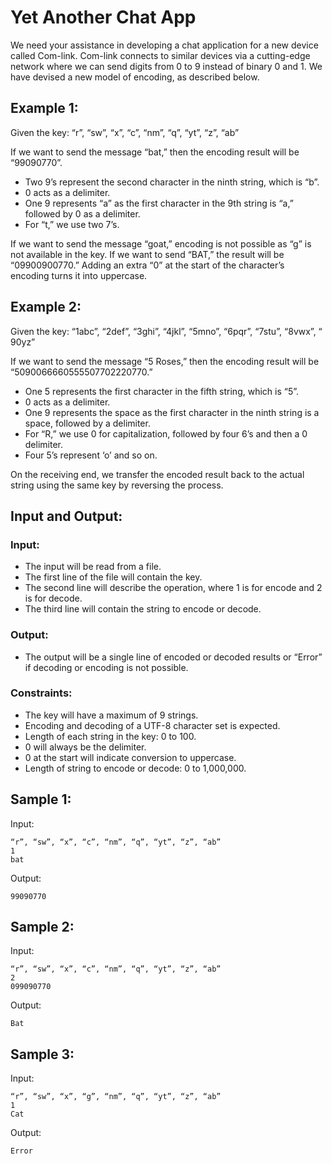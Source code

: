 # Yet Another Chat App

We need your assistance in developing a chat application for a new device called Com-link. Com-link connects to similar devices via a cutting-edge network where we can send digits from 0 to 9 instead of binary 0 and 1. We have devised a new model of encoding, as described below.

## Example 1:

Given the key:
“r”, “sw”, “x”, “c”, “nm”, “q”, “yt”, “z”, “ab”

If we want to send the message “bat,” then the encoding result will be “99090770”.

- Two 9’s represent the second character in the ninth string, which is “b”.
- 0 acts as a delimiter.
- One 9 represents “a” as the first character in the 9th string is “a,” followed by 0 as a delimiter.
- For “t,” we use two 7’s.

If we want to send the message “goat,” encoding is not possible as “g” is not available in the key. If we want to send “BAT,” the result will be “09900900770.” Adding an extra “0” at the start of the character’s encoding turns it into uppercase.

## Example 2:

Given the key:
“1abc”, “2def”, “3ghi”, “4jkl”, “5mno”, “6pqr”, “7stu”, “8vwx”, “ 90yz”

If we want to send the message “5 Roses,” then the encoding result will be “5090066660555507702220770.”

- One 5 represents the first character in the fifth string, which is “5”.
- 0 acts as a delimiter.
- One 9 represents the space as the first character in the ninth string is a space, followed by a delimiter.
- For “R,” we use 0 for capitalization, followed by four 6’s and then a 0 delimiter.
- Four 5’s represent ‘o’ and so on.

On the receiving end, we transfer the encoded result back to the actual string using the same key by reversing the process.

## Input and Output:

### Input:
- The input will be read from a file.
- The first line of the file will contain the key.
- The second line will describe the operation, where 1 is for encode and 2 is for decode.
- The third line will contain the string to encode or decode.

### Output:
- The output will be a single line of encoded or decoded results or “Error” if decoding or encoding is not possible.

### Constraints:
- The key will have a maximum of 9 strings.
- Encoding and decoding of a UTF-8 character set is expected.
- Length of each string in the key: 0 to 100.
- 0 will always be the delimiter.
- 0 at the start will indicate conversion to uppercase.
- Length of string to encode or decode: 0 to 1,000,000.

## Sample 1:

Input:
```
“r”, “sw”, “x”, “c”, “nm”, “q”, “yt”, “z”, “ab”
1
bat
```

Output:
```
99090770
```

## Sample 2:

Input:
```
“r”, “sw”, “x”, “c”, “nm”, “q”, “yt”, “z”, “ab”
2
099090770
```

Output:
```
Bat
```

## Sample 3:

Input:
```
“r”, “sw”, “x”, “g”, “nm”, “q”, “yt”, “z”, “ab”
1
Cat
```

Output:
```
Error
```